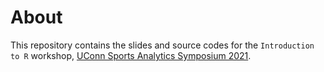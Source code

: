 # About
This repository contains the slides and source codes for the `Introduction to R` workshop, [UConn Sports Analytics Symposium 2021](https://statds.org/events/ucsas2021/workshops.html).
